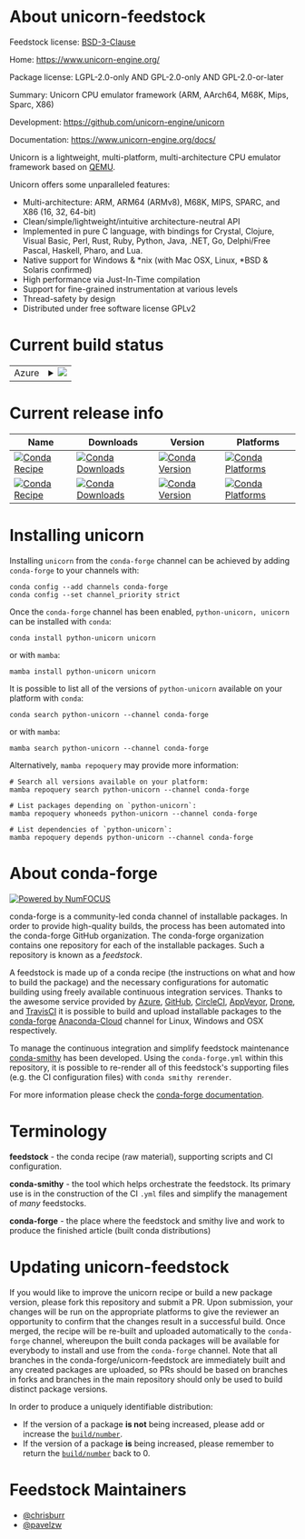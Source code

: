 About unicorn-feedstock
=======================

Feedstock license: [BSD-3-Clause](https://github.com/conda-forge/unicorn-feedstock/blob/main/LICENSE.txt)

Home: https://www.unicorn-engine.org/

Package license: LGPL-2.0-only AND GPL-2.0-only AND GPL-2.0-or-later

Summary: Unicorn CPU emulator framework (ARM, AArch64, M68K, Mips, Sparc, X86)

Development: https://github.com/unicorn-engine/unicorn

Documentation: https://www.unicorn-engine.org/docs/

Unicorn is a lightweight, multi-platform, multi-architecture CPU emulator framework
based on [QEMU](http://qemu.org).

Unicorn offers some unparalleled features:

- Multi-architecture: ARM, ARM64 (ARMv8), M68K, MIPS, SPARC, and X86 (16, 32, 64-bit)
- Clean/simple/lightweight/intuitive architecture-neutral API
- Implemented in pure C language, with bindings for Crystal, Clojure, Visual Basic, Perl,
  Rust, Ruby, Python, Java, .NET, Go, Delphi/Free Pascal, Haskell, Pharo, and Lua.
- Native support for Windows & *nix (with Mac OSX, Linux, *BSD & Solaris confirmed)
- High performance via Just-In-Time compilation
- Support for fine-grained instrumentation at various levels
- Thread-safety by design
- Distributed under free software license GPLv2


Current build status
====================


<table>
    
  <tr>
    <td>Azure</td>
    <td>
      <details>
        <summary>
          <a href="https://dev.azure.com/conda-forge/feedstock-builds/_build/latest?definitionId=11970&branchName=main">
            <img src="https://dev.azure.com/conda-forge/feedstock-builds/_apis/build/status/unicorn-feedstock?branchName=main">
          </a>
        </summary>
        <table>
          <thead><tr><th>Variant</th><th>Status</th></tr></thead>
          <tbody><tr>
              <td>linux_64</td>
              <td>
                <a href="https://dev.azure.com/conda-forge/feedstock-builds/_build/latest?definitionId=11970&branchName=main">
                  <img src="https://dev.azure.com/conda-forge/feedstock-builds/_apis/build/status/unicorn-feedstock?branchName=main&jobName=linux&configuration=linux%20linux_64_" alt="variant">
                </a>
              </td>
            </tr><tr>
              <td>linux_aarch64</td>
              <td>
                <a href="https://dev.azure.com/conda-forge/feedstock-builds/_build/latest?definitionId=11970&branchName=main">
                  <img src="https://dev.azure.com/conda-forge/feedstock-builds/_apis/build/status/unicorn-feedstock?branchName=main&jobName=linux&configuration=linux%20linux_aarch64_" alt="variant">
                </a>
              </td>
            </tr><tr>
              <td>linux_ppc64le</td>
              <td>
                <a href="https://dev.azure.com/conda-forge/feedstock-builds/_build/latest?definitionId=11970&branchName=main">
                  <img src="https://dev.azure.com/conda-forge/feedstock-builds/_apis/build/status/unicorn-feedstock?branchName=main&jobName=linux&configuration=linux%20linux_ppc64le_" alt="variant">
                </a>
              </td>
            </tr><tr>
              <td>osx_64</td>
              <td>
                <a href="https://dev.azure.com/conda-forge/feedstock-builds/_build/latest?definitionId=11970&branchName=main">
                  <img src="https://dev.azure.com/conda-forge/feedstock-builds/_apis/build/status/unicorn-feedstock?branchName=main&jobName=osx&configuration=osx%20osx_64_" alt="variant">
                </a>
              </td>
            </tr><tr>
              <td>osx_arm64</td>
              <td>
                <a href="https://dev.azure.com/conda-forge/feedstock-builds/_build/latest?definitionId=11970&branchName=main">
                  <img src="https://dev.azure.com/conda-forge/feedstock-builds/_apis/build/status/unicorn-feedstock?branchName=main&jobName=osx&configuration=osx%20osx_arm64_" alt="variant">
                </a>
              </td>
            </tr>
          </tbody>
        </table>
      </details>
    </td>
  </tr>
</table>

Current release info
====================

| Name | Downloads | Version | Platforms |
| --- | --- | --- | --- |
| [![Conda Recipe](https://img.shields.io/badge/recipe-python--unicorn-green.svg)](https://anaconda.org/conda-forge/python-unicorn) | [![Conda Downloads](https://img.shields.io/conda/dn/conda-forge/python-unicorn.svg)](https://anaconda.org/conda-forge/python-unicorn) | [![Conda Version](https://img.shields.io/conda/vn/conda-forge/python-unicorn.svg)](https://anaconda.org/conda-forge/python-unicorn) | [![Conda Platforms](https://img.shields.io/conda/pn/conda-forge/python-unicorn.svg)](https://anaconda.org/conda-forge/python-unicorn) |
| [![Conda Recipe](https://img.shields.io/badge/recipe-unicorn-green.svg)](https://anaconda.org/conda-forge/unicorn) | [![Conda Downloads](https://img.shields.io/conda/dn/conda-forge/unicorn.svg)](https://anaconda.org/conda-forge/unicorn) | [![Conda Version](https://img.shields.io/conda/vn/conda-forge/unicorn.svg)](https://anaconda.org/conda-forge/unicorn) | [![Conda Platforms](https://img.shields.io/conda/pn/conda-forge/unicorn.svg)](https://anaconda.org/conda-forge/unicorn) |

Installing unicorn
==================

Installing `unicorn` from the `conda-forge` channel can be achieved by adding `conda-forge` to your channels with:

```
conda config --add channels conda-forge
conda config --set channel_priority strict
```

Once the `conda-forge` channel has been enabled, `python-unicorn, unicorn` can be installed with `conda`:

```
conda install python-unicorn unicorn
```

or with `mamba`:

```
mamba install python-unicorn unicorn
```

It is possible to list all of the versions of `python-unicorn` available on your platform with `conda`:

```
conda search python-unicorn --channel conda-forge
```

or with `mamba`:

```
mamba search python-unicorn --channel conda-forge
```

Alternatively, `mamba repoquery` may provide more information:

```
# Search all versions available on your platform:
mamba repoquery search python-unicorn --channel conda-forge

# List packages depending on `python-unicorn`:
mamba repoquery whoneeds python-unicorn --channel conda-forge

# List dependencies of `python-unicorn`:
mamba repoquery depends python-unicorn --channel conda-forge
```


About conda-forge
=================

[![Powered by
NumFOCUS](https://img.shields.io/badge/powered%20by-NumFOCUS-orange.svg?style=flat&colorA=E1523D&colorB=007D8A)](https://numfocus.org)

conda-forge is a community-led conda channel of installable packages.
In order to provide high-quality builds, the process has been automated into the
conda-forge GitHub organization. The conda-forge organization contains one repository
for each of the installable packages. Such a repository is known as a *feedstock*.

A feedstock is made up of a conda recipe (the instructions on what and how to build
the package) and the necessary configurations for automatic building using freely
available continuous integration services. Thanks to the awesome service provided by
[Azure](https://azure.microsoft.com/en-us/services/devops/), [GitHub](https://github.com/),
[CircleCI](https://circleci.com/), [AppVeyor](https://www.appveyor.com/),
[Drone](https://cloud.drone.io/welcome), and [TravisCI](https://travis-ci.com/)
it is possible to build and upload installable packages to the
[conda-forge](https://anaconda.org/conda-forge) [Anaconda-Cloud](https://anaconda.org/)
channel for Linux, Windows and OSX respectively.

To manage the continuous integration and simplify feedstock maintenance
[conda-smithy](https://github.com/conda-forge/conda-smithy) has been developed.
Using the ``conda-forge.yml`` within this repository, it is possible to re-render all of
this feedstock's supporting files (e.g. the CI configuration files) with ``conda smithy rerender``.

For more information please check the [conda-forge documentation](https://conda-forge.org/docs/).

Terminology
===========

**feedstock** - the conda recipe (raw material), supporting scripts and CI configuration.

**conda-smithy** - the tool which helps orchestrate the feedstock.
                   Its primary use is in the construction of the CI ``.yml`` files
                   and simplify the management of *many* feedstocks.

**conda-forge** - the place where the feedstock and smithy live and work to
                  produce the finished article (built conda distributions)


Updating unicorn-feedstock
==========================

If you would like to improve the unicorn recipe or build a new
package version, please fork this repository and submit a PR. Upon submission,
your changes will be run on the appropriate platforms to give the reviewer an
opportunity to confirm that the changes result in a successful build. Once
merged, the recipe will be re-built and uploaded automatically to the
`conda-forge` channel, whereupon the built conda packages will be available for
everybody to install and use from the `conda-forge` channel.
Note that all branches in the conda-forge/unicorn-feedstock are
immediately built and any created packages are uploaded, so PRs should be based
on branches in forks and branches in the main repository should only be used to
build distinct package versions.

In order to produce a uniquely identifiable distribution:
 * If the version of a package **is not** being increased, please add or increase
   the [``build/number``](https://docs.conda.io/projects/conda-build/en/latest/resources/define-metadata.html#build-number-and-string).
 * If the version of a package **is** being increased, please remember to return
   the [``build/number``](https://docs.conda.io/projects/conda-build/en/latest/resources/define-metadata.html#build-number-and-string)
   back to 0.

Feedstock Maintainers
=====================

* [@chrisburr](https://github.com/chrisburr/)
* [@pavelzw](https://github.com/pavelzw/)

